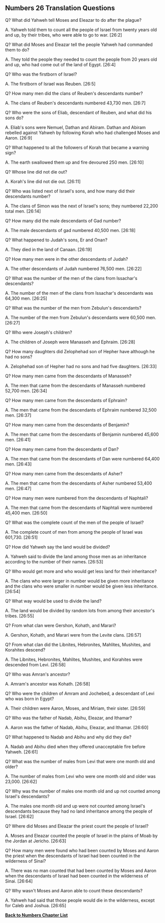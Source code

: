 ## Numbers 26 Translation Questions ##

Q? What did Yahweh tell Moses and Eleazar to do after the plague?

A. Yahweh told them to count all the people of Israel from twenty years old and up, by their tribes, who were able to go to war. [26:2]

Q? What did Moses and Eleazar tell the people Yahweh had commanded them to do?

A. They told the people they needed to count the people from 20 years old and up, who had come out of the land of Egypt. [26:4]

Q? Who was the firstborn of Israel?

A. The firstborn of Israel was Reuben. [26:5]

Q? How many men did the clans of Reuben's descendants number?

A. The clans of Reuben's descendants numbered 43,730 men. [26:7]

Q? Who were the sons of Eliab, descendant of Reuben, and what did his sons do?

A. Eliab's sons were Nemuel, Dathan and Abiram. Dathan and Abiram rebelled against Yahweh by following Korah who had challenged Moses and Aaron. [26:9]

Q? What happened to all the followers of Korah that became a warning sign?

A. The earth swallowed them up and fire devoured 250 men. [26:10]

Q? Whose line did not die out?

A. Korah's line did not die out. [26:11]

Q? Who was listed next of Israel's sons, and how many did their descendants number?

A. The clans of Simon was the next of Israel's sons; they numbered 22,200 total men. [26:14]

Q? How many did the male descendants of Gad number?

A. The male descendants of gad numbered 40,500 men. [26:18]

Q? What happened to Judah's sons, Er and Onan?

A. They died in the land of Canaan. [26:19]

Q? How many men were in the other descendants of Judah?

A. The other descendants of Judah numbered 76,500 men. [26:22]

Q? What was the number of the men of the clans from Issachar's descendants?

A. The number of the men of the clans from Issachar's descendants was 64,300 men. [26:25]

Q? What was the number of the men from Zebulun's descendants?

A. The number of the men from Zebulun's descendants were 60,500 men. [26:27]

Q? Who were Joseph's children?

A. The children of Joseph were Manasseh and Ephraim. [26:28]

Q? How many daughters did Zelophehad son of Hepher have although he had no sons?

A. Zelophehad son of Hepher had no sons and had five daughters. [26:33]

Q? How many men came from the descendants of Manasseh?

A. The men that came from the descendants of Manasseh numbered 52,700 men. [26:34]

Q? How many men came from the descendants of Ephraim?

A. The men that came from the descendants of Ephraim numbered 32,500 men. [26:37]

Q? How many men came from the descendants of Benjamin?

A. The men that came from the descendants of Benjamin numbered 45,600 men. [26:41]

Q? How many men came from the descendants of Dan?

A. The men that came from the descendants of Dan were numbered 64,400 men. [26:43]

Q? How many men came from the descendants of Asher?

A. The men that came from the descendants of Asher numbered 53,400 men. [26:47]

Q? How many men were numbered from the descendants of Naphtali?

A. The men that came from the descendants of Naphtali were numbered 45,400 men. [26:50]

Q? What was the complete count of the men of the people of Israel?

A. The complete count of men from among the people of Israel was 601,730. [26:51]

Q? How did Yahweh say the land would be divided?

A. Yahweh said to divide the land among those men as an inheritance according to the number of their names. [26:53]

Q? Who would get more and who would get less land for their inheritance?

A. The clans who were larger in number would be given more inheritance and the clans who were smaller in number would be given less inheritance. [26:54]

Q? What way would be used to divide the land?

A. The land would be divided by random lots from among their ancestor's tribes. [26:55]

Q? From what clan were Gershon, Kohath, and Marari?

A. Gershon, Kohath, and Marari were from the Levite clans. [26:57]

Q? From what clan did the Libnites, Hebronites, Mahlites, Mushites, and Korahites descend?

A. The Libnites, Hebronites, Mahlites, Mushites, and Korahites were descended from Levi. [26:58]

Q? Who was Amran's ancestor?

A. Amram's ancestor was Kohath. [26:58]

Q? Who were the children of Amram and Jochebed, a descendant of Levi who was born in Egypt?

A. Their children were Aaron, Moses, and Miriam, their sister. [26:59]

Q? Who was the father of Nadab, Abihu, Eleazar, and Ithamar?

A. Aaron was the father of Nadab, Abihu, Eleazar, and Ithamar. [26:60]

Q? What happened to Nadab and Abihu and why did they die?

A. Nadab and Abihu died when they offered unacceptable fire before Yahweh. [26:61]

Q? What was the number of males from Levi that were one month old and older?

A. The number of males from Levi who were one month old and older was 23,000. [26:62]

Q? Why was the number of males one month old and up not counted among Israel's descendants?

A. The males one month old and up were not counted among Israel's descendants because they had no land inheritance among the people of Israel. [26:62]

Q? Where did Moses and Eleazar the priest count the people of Israel? 

A. Moses and Eleazar counted the people of Israel in the plains of Moab by the Jordan at Jericho. [26:63]

Q? How many men were found who had been counted by Moses and Aaron the priest when the descendants of Israel had been counted in the wilderness of Sinai?

A. There was no man counted that had been counted by Moses and Aaron when the descendants of Israel had been counted in the wilderness of Sinai. [26:64]

Q? Why wasn't Moses and Aaron able to count these descendants?

A. Yahweh had said that those people would die in the wilderness, except for Caleb and Joshua. [26:65]

__[Back to Numbers Chapter List](./)__

